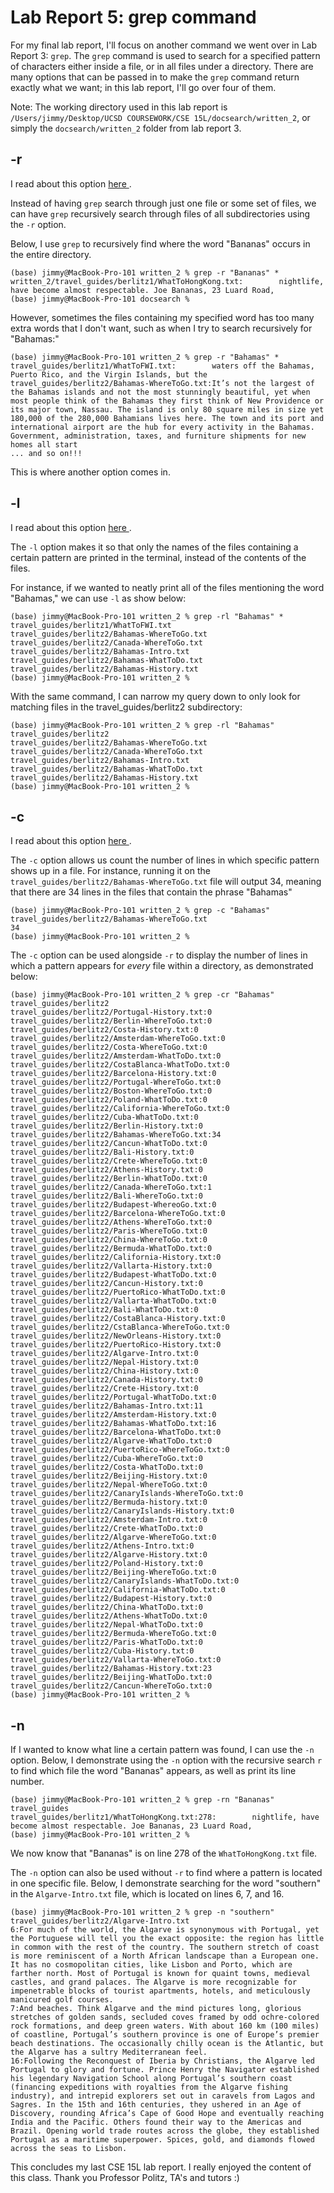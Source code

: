 # Lab Report 5: grep command
For my final lab report, I'll focus on another command we went over in Lab Report 3: ```grep```. The ```grep``` command is used to search for a specified pattern of characters either inside a file, or in all files under a directory. There are many options that can be passed in to make the ```grep``` command return exactly what we want; in this lab report, I'll go over four of them.

Note: The working directory used in this lab report is ```/Users/jimmy/Desktop/UCSD COURSEWORK/CSE 15L/docsearch/written_2```, or simply the ```docsearch/written_2``` folder from lab report 3.


## -r
I read about this option <a href="https://alvinalexander.com/linux-unix/recursive-grep-r-searching-egrep-find/"> here </a>.

Instead of having ```grep``` search through just one file or some set of files, we can have ```grep``` recursively search through files of all subdirectories using the ```-r``` option.

Below, I use ```grep``` to recursively find where the word "Bananas" occurs in the entire directory.
```
(base) jimmy@MacBook-Pro-101 written_2 % grep -r "Bananas" *
written_2/travel_guides/berlitz1/WhatToHongKong.txt:        nightlife, have become almost respectable. Joe Bananas, 23 Luard Road,
(base) jimmy@MacBook-Pro-101 docsearch %
```

However, sometimes the files containing my specified word has too many extra words that I don't want, such as when I try to search recursively for "Bahamas:"
```
(base) jimmy@MacBook-Pro-101 written_2 % grep -r "Bahamas" * 
travel_guides/berlitz1/WhatToFWI.txt:        waters off the Bahamas, Puerto Rico, and the Virgin Islands, but the
travel_guides/berlitz2/Bahamas-WhereToGo.txt:It’s not the largest of the Bahamas islands and not the most stunningly beautiful, yet when most people think of the Bahamas they first think of New Providence or its major town, Nassau. The island is only 80 square miles in size yet 180,000 of the 280,000 Bahamians lives here. The town and its port and international airport are the hub for every activity in the Bahamas. Government, administration, taxes, and furniture shipments for new homes all start
... and so on!!!
```
This is where another option comes in.

## -l
I read about this option <a href="https://www.geeksforgeeks.org/grep-command-in-unixlinux/"> here </a>. 

The ```-l``` option makes it so that only the names of the files containing a certain pattern are printed in the terminal, instead of the contents of the files.

For instance, if we wanted to neatly print all of the files mentioning the word "Bahamas," we can use ```-l``` as show below:
```
(base) jimmy@MacBook-Pro-101 written_2 % grep -rl "Bahamas" *
travel_guides/berlitz1/WhatToFWI.txt
travel_guides/berlitz2/Bahamas-WhereToGo.txt
travel_guides/berlitz2/Canada-WhereToGo.txt
travel_guides/berlitz2/Bahamas-Intro.txt
travel_guides/berlitz2/Bahamas-WhatToDo.txt
travel_guides/berlitz2/Bahamas-History.txt
(base) jimmy@MacBook-Pro-101 written_2 % 
```

With the same command, I can narrow my query down to only look for matching files in the travel_guides/berlitz2 subdirectory:
```
(base) jimmy@MacBook-Pro-101 written_2 % grep -rl "Bahamas" travel_guides/berlitz2
travel_guides/berlitz2/Bahamas-WhereToGo.txt
travel_guides/berlitz2/Canada-WhereToGo.txt
travel_guides/berlitz2/Bahamas-Intro.txt
travel_guides/berlitz2/Bahamas-WhatToDo.txt
travel_guides/berlitz2/Bahamas-History.txt
(base) jimmy@MacBook-Pro-101 written_2 % 
```

## -c
I read about this option <a href="https://www.geeksforgeeks.org/grep-command-in-unixlinux/"> here </a>. 

The ```-c``` option allows us count the number of lines in which specific pattern shows up in a file. For instance, running it on the ```travel_guides/berlitz2/Bahamas-WhereToGo.txt``` file will output 34, meaning that there are 34 lines in the files that contain the phrase "Bahamas"
```
(base) jimmy@MacBook-Pro-101 written_2 % grep -c "Bahamas" travel_guides/berlitz2/Bahamas-WhereToGo.txt
34
(base) jimmy@MacBook-Pro-101 written_2 % 
```

The ```-c``` option can be used alongside ```-r``` to display the number of lines in which a pattern appears for *every* file within a directory, as demonstrated below:
```
(base) jimmy@MacBook-Pro-101 written_2 % grep -cr "Bahamas" travel_guides/berlitz2
travel_guides/berlitz2/Portugal-History.txt:0
travel_guides/berlitz2/Berlin-WhereToGo.txt:0
travel_guides/berlitz2/Costa-History.txt:0
travel_guides/berlitz2/Amsterdam-WhereToGo.txt:0
travel_guides/berlitz2/Costa-WhereToGo.txt:0
travel_guides/berlitz2/Amsterdam-WhatToDo.txt:0
travel_guides/berlitz2/CostaBlanca-WhatToDo.txt:0
travel_guides/berlitz2/Barcelona-History.txt:0
travel_guides/berlitz2/Portugal-WhereToGo.txt:0
travel_guides/berlitz2/Boston-WhereToGo.txt:0
travel_guides/berlitz2/Poland-WhatToDo.txt:0
travel_guides/berlitz2/California-WhereToGo.txt:0
travel_guides/berlitz2/Cuba-WhatToDo.txt:0
travel_guides/berlitz2/Berlin-History.txt:0
travel_guides/berlitz2/Bahamas-WhereToGo.txt:34
travel_guides/berlitz2/Cancun-WhatToDo.txt:0
travel_guides/berlitz2/Bali-History.txt:0
travel_guides/berlitz2/Crete-WhereToGo.txt:0
travel_guides/berlitz2/Athens-History.txt:0
travel_guides/berlitz2/Berlin-WhatToDo.txt:0
travel_guides/berlitz2/Canada-WhereToGo.txt:1
travel_guides/berlitz2/Bali-WhereToGo.txt:0
travel_guides/berlitz2/Budapest-WhereoGo.txt:0
travel_guides/berlitz2/Barcelona-WhereToGo.txt:0
travel_guides/berlitz2/Athens-WhereToGo.txt:0
travel_guides/berlitz2/Paris-WhereToGo.txt:0
travel_guides/berlitz2/China-WhereToGo.txt:0
travel_guides/berlitz2/Bermuda-WhatToDo.txt:0
travel_guides/berlitz2/California-History.txt:0
travel_guides/berlitz2/Vallarta-History.txt:0
travel_guides/berlitz2/Budapest-WhatToDo.txt:0
travel_guides/berlitz2/Cancun-History.txt:0
travel_guides/berlitz2/PuertoRico-WhatToDo.txt:0
travel_guides/berlitz2/Vallarta-WhatToDo.txt:0
travel_guides/berlitz2/Bali-WhatToDo.txt:0
travel_guides/berlitz2/CostaBlanca-History.txt:0
travel_guides/berlitz2/CstaBlanca-WhereToGo.txt:0
travel_guides/berlitz2/NewOrleans-History.txt:0
travel_guides/berlitz2/PuertoRico-History.txt:0
travel_guides/berlitz2/Algarve-Intro.txt:0
travel_guides/berlitz2/Nepal-History.txt:0
travel_guides/berlitz2/China-History.txt:0
travel_guides/berlitz2/Canada-History.txt:0
travel_guides/berlitz2/Crete-History.txt:0
travel_guides/berlitz2/Portugal-WhatToDo.txt:0
travel_guides/berlitz2/Bahamas-Intro.txt:11
travel_guides/berlitz2/Amsterdam-History.txt:0
travel_guides/berlitz2/Bahamas-WhatToDo.txt:16
travel_guides/berlitz2/Barcelona-WhatToDo.txt:0
travel_guides/berlitz2/Algarve-WhatToDo.txt:0
travel_guides/berlitz2/PuertoRico-WhereToGo.txt:0
travel_guides/berlitz2/Cuba-WhereToGo.txt:0
travel_guides/berlitz2/Costa-WhatToDo.txt:0
travel_guides/berlitz2/Beijing-History.txt:0
travel_guides/berlitz2/Nepal-WhereToGo.txt:0
travel_guides/berlitz2/CanaryIslands-WhereToGo.txt:0
travel_guides/berlitz2/Bermuda-history.txt:0
travel_guides/berlitz2/CanaryIslands-History.txt:0
travel_guides/berlitz2/Amsterdam-Intro.txt:0
travel_guides/berlitz2/Crete-WhatToDo.txt:0
travel_guides/berlitz2/Algarve-WhereToGo.txt:0
travel_guides/berlitz2/Athens-Intro.txt:0
travel_guides/berlitz2/Algarve-History.txt:0
travel_guides/berlitz2/Poland-History.txt:0
travel_guides/berlitz2/Beijing-WhereToGo.txt:0
travel_guides/berlitz2/CanaryIslands-WhatToDo.txt:0
travel_guides/berlitz2/California-WhatToDo.txt:0
travel_guides/berlitz2/Budapest-History.txt:0
travel_guides/berlitz2/China-WhatToDo.txt:0
travel_guides/berlitz2/Athens-WhatToDo.txt:0
travel_guides/berlitz2/Nepal-WhatToDo.txt:0
travel_guides/berlitz2/Bermuda-WhereToGo.txt:0
travel_guides/berlitz2/Paris-WhatToDo.txt:0
travel_guides/berlitz2/Cuba-History.txt:0
travel_guides/berlitz2/Vallarta-WhereToGo.txt:0
travel_guides/berlitz2/Bahamas-History.txt:23
travel_guides/berlitz2/Beijing-WhatToDo.txt:0
travel_guides/berlitz2/Cancun-WhereToGo.txt:0
(base) jimmy@MacBook-Pro-101 written_2 %
```

## -n

If I wanted to know what line a certain pattern was found, I can use the ```-n``` option. Below, I demonstrate using the ```-n``` option with the recursive search ```r``` to find which file the word "Bananas" appears, as well as print its line number.

```
(base) jimmy@MacBook-Pro-101 written_2 % grep -rn "Bananas" travel_guides
travel_guides/berlitz1/WhatToHongKong.txt:278:        nightlife, have become almost respectable. Joe Bananas, 23 Luard Road,
(base) jimmy@MacBook-Pro-101 written_2 % 
```
We now know that "Bananas" is on line 278 of the ```WhatToHongKong.txt``` file.

The ```-n``` option can also be used without ```-r``` to find where a pattern is located in one specific file. Below, I demonstrate searching for the word "southern" in the ```Algarve-Intro.txt``` file, which is located on lines 6, 7, and 16.
```
(base) jimmy@MacBook-Pro-101 written_2 % grep -n "southern" travel_guides/berlitz2/Algarve-Intro.txt
6:For much of the world, the Algarve is synonymous with Portugal, yet the Portuguese will tell you the exact opposite: the region has little in common with the rest of the country. The southern stretch of coast is more reminiscent of a North African landscape than a European one. It has no cosmopolitan cities, like Lisbon and Porto, which are farther north. Most of Portugal is known for quaint towns, medieval castles, and grand palaces. The Algarve is more recognizable for impenetrable blocks of tourist apartments, hotels, and meticulously manicured golf courses.
7:And beaches. Think Algarve and the mind pictures long, glorious stretches of golden sands, secluded coves framed by odd ochre-colored rock formations, and deep green waters. With about 160 km (100 miles) of coastline, Portugal’s southern province is one of Europe’s premier beach destinations. The occasionally chilly ocean is the Atlantic, but the Algarve has a sultry Mediterranean feel.
16:Following the Reconquest of Iberia by Christians, the Algarve led Portugal to glory and fortune. Prince Henry the Navigator established his legendary Navigation School along Portugal’s southern coast (financing expeditions with royalties from the Algarve fishing industry), and intrepid explorers set out in caravels from Lagos and Sagres. In the 15th and 16th centuries, they ushered in an Age of Discovery, rounding Africa’s Cape of Good Hope and eventually reaching India and the Pacific. Others found their way to the Americas and Brazil. Opening world trade routes across the globe, they established Portugal as a maritime superpower. Spices, gold, and diamonds flowed across the seas to Lisbon.
```

This concludes my last CSE 15L lab report. I really enjoyed the content of this class. Thank you Professor Politz, TA's and tutors :)
